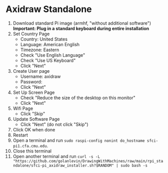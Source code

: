 Axidraw Standalone
==================
1. Download standard Pi image (armhf, "without additional software")
   **Important: Plug in a standard keyboard during entire installation**
2. Set Country Page
   - Country: United States
   - Language: American English
   - Timezone: Eastern
   - Check "Use English Language"
   - Check "Use US Keyboard"
   - Click "Next"
3. Create User page
   - Username: axidraw
   - Password:
   - Click "Next"
4. Set Up Screen Page
   - Check "Reduce the size of the desktop on this monitor"
   - Click "Next"
5. Wifi Page
   - Click "Skip"
6. Update Software Page
   - Click "Next" (do not click "Skip")
7. Click OK when done
8. Restart
9. Open a terminal and run `sudo raspi-config nonint do_hostname sfci-pi1.cfa.cmu.edu`.
10. Close this terminal
11. Open another terminal and run `curl -s -L "https://github.com/golanlevin/DrawingWithMachines/raw/main/rpi_standalone/sfci-pi_axidraw_installer.sh?$RANDOM" | sudo bash -s`
